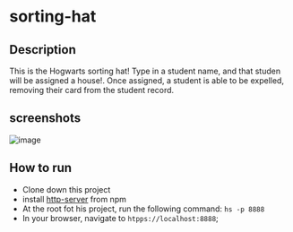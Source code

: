 # sorting-hat

## Description
This is the Hogwarts sorting hat! Type in a student name, and that studen will be assigned a house!. Once assigned, a student is able to be expelled, removing their card from the student record. 
## screenshots
![image](https://user-images.githubusercontent.com/22875681/66445973-42a40d00-ea0e-11e9-8b29-3328bc9ad41d.png)

## How to run
* Clone down this project
* install [http-server](https://www.npmjs.com/package/http-server) from npm
* At the root fot his project, run the following command: `hs -p 8888`
* In your browser, navigate to `htpps://localhost:8888`; 